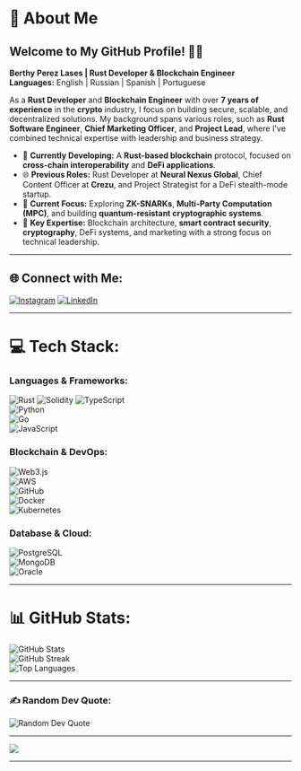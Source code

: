 # 💫 About Me

## Welcome to My GitHub Profile! 👨‍💻  
**Berthy Perez Lases | Rust Developer & Blockchain Engineer**  
**Languages:** English | Russian | Spanish | Portuguese  

As a **Rust Developer** and **Blockchain Engineer** with over **7 years of experience** in the **crypto** industry, I focus on building secure, scalable, and decentralized solutions. My background spans various roles, such as **Rust Software Engineer**, **Chief Marketing Officer**, and **Project Lead**, where I've combined technical expertise with leadership and business strategy.

- 🔭 **Currently Developing:** A **Rust-based blockchain** protocol, focused on **cross-chain interoperability** and **DeFi applications**.
- 🌐 **Previous Roles:** Rust Developer at **Neural Nexus Global**, Chief Content Officer at **Crezu**, and Project Strategist for a DeFi stealth-mode startup.
- 🌱 **Current Focus:** Exploring **ZK-SNARKs**, **Multi-Party Computation (MPC)**, and building **quantum-resistant cryptographic systems**.
- 🎯 **Key Expertise:** Blockchain architecture, **smart contract security**, **cryptography**, DeFi systems, and marketing with a strong focus on technical leadership.

---

## 🌐 Connect with Me:
[![Instagram](https://img.shields.io/badge/Instagram-%23E4405F.svg?logo=Instagram&logoColor=white)](https://instagram.com/@berthyprzl)
[![LinkedIn](https://img.shields.io/badge/LinkedIn-%230077B5.svg?style=for-the-badge&logo=linkedin&logoColor=white)](https://linkedin.com/in/berthyperezlases)

---

# 💻 Tech Stack:

### **Languages & Frameworks:**
![Rust](https://img.shields.io/badge/rust-%23000000.svg?style=for-the-badge&logo=rust&logoColor=white) 
![Solidity](https://img.shields.io/badge/Solidity-%23363636.svg?style=for-the-badge&logo=solidity&logoColor=white) 
![TypeScript](https://img.shields.io/badge/typescript-%23007ACC.svg?style=for-the-badge&logo=typescript&logoColor=white)  
![Python](https://img.shields.io/badge/python-3670A0?style=for-the-badge&logo=python&logoColor=ffdd54)  
![Go](https://img.shields.io/badge/go-%2300ADD8.svg?style=for-the-badge&logo=go&logoColor=white)  
![JavaScript](https://img.shields.io/badge/javascript-%23323330.svg?style=for-the-badge&logo=javascript&logoColor=%23F7DF1E)

### **Blockchain & DevOps:**
![Web3.js](https://img.shields.io/badge/web3.js-F16822?style=for-the-badge&logo=web3.js&logoColor=white)  
![AWS](https://img.shields.io/badge/AWS-%23FF9900.svg?style=for-the-badge&logo=amazon-aws&logoColor=white)  
![GitHub](https://img.shields.io/badge/github-%23121011.svg?style=for-the-badge&logo=github&logoColor=white)  
![Docker](https://img.shields.io/badge/docker-%230db7ed.svg?style=for-the-badge&logo=docker&logoColor=white)  
![Kubernetes](https://img.shields.io/badge/kubernetes-%23326ce5.svg?style=for-the-badge&logo=kubernetes&logoColor=white)

### **Database & Cloud:**
![PostgreSQL](https://img.shields.io/badge/postgresql-%23316192.svg?style=for-the-badge&logo=postgresql&logoColor=white)  
![MongoDB](https://img.shields.io/badge/mongodb-%2347A248.svg?style=for-the-badge&logo=mongodb&logoColor=white)  
![Oracle](https://img.shields.io/badge/Oracle-F80000?style=for-the-badge&logo=oracle&logoColor=white)

---

# 📊 GitHub Stats:
![GitHub Stats](https://github-readme-stats.vercel.app/api?username=squally-hotness&theme=dark&hide_border=false&include_all_commits=true&count_private=true)  
![GitHub Streak](https://github-readme-streak-stats.herokuapp.com/?user=squally-hotness&theme=dark&hide_border=false)  
![Top Languages](https://github-readme-stats.vercel.app/api/top-langs/?username=squally-hotness&theme=dark&hide_border=false&include_all_commits=true&count_private=true&layout=compact)

---

### ✍️ Random Dev Quote:
![Random Dev Quote](https://quotes-github-readme.vercel.app/api?type=horizontal&theme=radical)

---

[![](https://visitcount.itsvg.in/api?id=squally-hotness&icon=0&color=0)](https://visitcount.itsvg.in)

---
